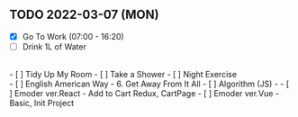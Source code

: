 ## TODO 2022-03-07 (MON)

- [x] Go To Work (07:00 - 16:20)
- [ ] Drink 1L of Water
<br>
- [ ] Tidy Up My Room
- [ ] Take a Shower
- [ ] Night Exercise 
<br>
- [ ] English American Way - 6. Get Away From It All
- [ ] Algorithm (JS) - 
- [ ] Emoder ver.React - Add to Cart Redux, CartPage
- [ ] Emoder ver.Vue - Basic, Init Project